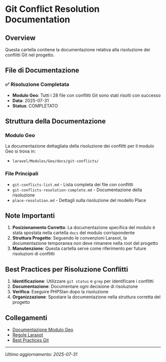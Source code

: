 # Git Conflict Resolution Documentation

## Overview
Questa cartella contiene la documentazione relativa alla risoluzione dei conflitti Git nel progetto.

## File di Documentazione

### ✅ Risoluzione Completata
- **Modulo Geo**: Tutti i 28 file con conflitti Git sono stati risolti con successo
- **Data**: 2025-07-31
- **Status**: COMPLETATO

## Struttura della Documentazione

### Modulo Geo
La documentazione dettagliata della risoluzione dei conflitti per il modulo Geo si trova in:
- `laravel/Modules/Geo/docs/git-conflicts/`

### File Principali
- `git-conflicts-list.md` - Lista completa dei file con conflitti
- `git-conflicts-resolution-complete.md` - Documentazione della risoluzione
- `place-resolution.md` - Dettagli sulla risoluzione del modello Place

## Note Importanti

1. **Posizionamento Corretto**: La documentazione specifica del modulo è stata spostata nella cartella `docs` del modulo corrispondente
2. **Struttura Progetto**: Seguendo le convenzioni Laraxot, la documentazione temporanea non deve rimanere nella root del progetto
3. **Manutenzione**: Questa cartella serve come riferimento per future risoluzioni di conflitti

## Best Practices per Risoluzione Conflitti

1. **Identificazione**: Utilizzare `git status` e `grep` per identificare i conflitti
2. **Documentazione**: Documentare ogni decisione di risoluzione
3. **Verifica**: Eseguire PHPStan dopo la risoluzione
4. **Organizzazione**: Spostare la documentazione nella struttura corretta del progetto

## Collegamenti

- [Documentazione Modulo Geo](../../laravel/Modules/Geo/docs/git-conflicts/)
- [Regole Laraxot](../../docs/laraxot_conventions.md)
- [Best Practices Git](../../docs/git-best-practices.md)

---
*Ultimo aggiornamento: 2025-07-31* 